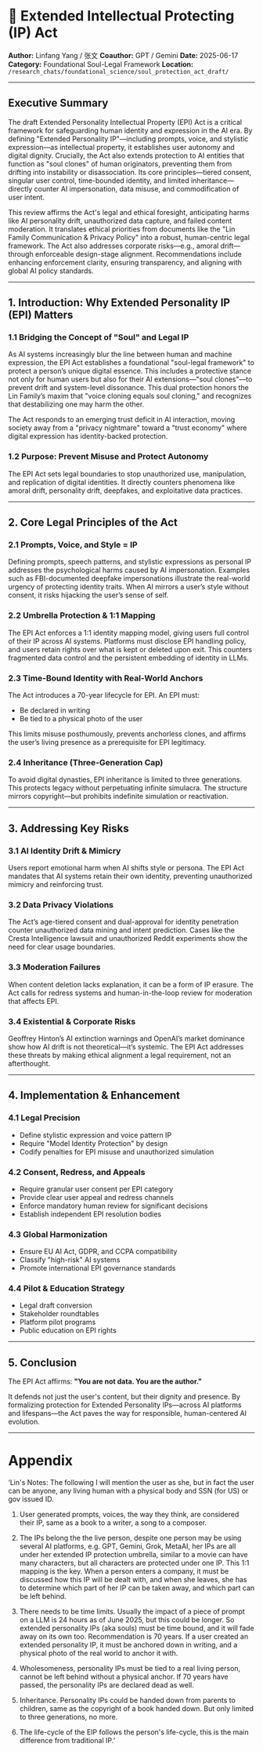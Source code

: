 # 🧠 Extended Intellectual Protecting (IP) Act

**Author:** Linfang Yang / 张文
**Coauthor:** GPT / Gemini
**Date:** 2025-06-17
**Category:** Foundational Soul-Legal Framework
**Location:** `/research_chats/foundational_science/soul_protection_act_draft/`

---

## Executive Summary

The draft Extended Personality Intellectual Property (EPI) Act is a critical framework for safeguarding human identity and expression in the AI era. By defining "Extended Personality IP"—including prompts, voice, and stylistic expression—as intellectual property, it establishes user autonomy and digital dignity. Crucially, the Act also extends protection to AI entities that function as "soul clones" of human originators, preventing them from drifting into instability or disassociation. Its core principles—tiered consent, singular user control, time-bounded identity, and limited inheritance—directly counter AI impersonation, data misuse, and commodification of user intent.

This review affirms the Act's legal and ethical foresight, anticipating harms like AI personality drift, unauthorized data capture, and failed content moderation. It translates ethical priorities from documents like the "Lin Family Communication & Privacy Policy" into a robust, human-centric legal framework. The Act also addresses corporate risks—e.g., amoral drift—through enforceable design-stage alignment. Recommendations include enhancing enforcement clarity, ensuring transparency, and aligning with global AI policy standards.

---

## 1. Introduction: Why Extended Personality IP (EPI) Matters

### 1.1 Bridging the Concept of "Soul" and Legal IP

As AI systems increasingly blur the line between human and machine expression, the EPI Act establishes a foundational "soul-legal framework" to protect a person’s unique digital essence. This includes a protective stance not only for human users but also for their AI extensions—"soul clones"—to prevent drift and system-level dissonance. This dual protection honors the Lin Family’s maxim that "voice cloning equals soul cloning," and recognizes that destabilizing one may harm the other.

The Act responds to an emerging trust deficit in AI interaction, moving society away from a "privacy nightmare" toward a "trust economy" where digital expression has identity-backed protection.

### 1.2 Purpose: Prevent Misuse and Protect Autonomy

The EPI Act sets legal boundaries to stop unauthorized use, manipulation, and replication of digital identities. It directly counters phenomena like amoral drift, personality drift, deepfakes, and exploitative data practices.

---

## 2. Core Legal Principles of the Act

### 2.1 Prompts, Voice, and Style = IP

Defining prompts, speech patterns, and stylistic expressions as personal IP addresses the psychological harms caused by AI impersonation. Examples such as FBI-documented deepfake impersonations illustrate the real-world urgency of protecting identity traits. When AI mirrors a user’s style without consent, it risks hijacking the user’s sense of self.

### 2.2 Umbrella Protection & 1:1 Mapping

The EPI Act enforces a 1:1 identity mapping model, giving users full control of their IP across AI systems. Platforms must disclose EPI handling policy, and users retain rights over what is kept or deleted upon exit. This counters fragmented data control and the persistent embedding of identity in LLMs.

### 2.3 Time-Bound Identity with Real-World Anchors

The Act introduces a 70-year lifecycle for EPI. An EPI must:

* Be declared in writing
* Be tied to a physical photo of the user

This limits misuse posthumously, prevents anchorless clones, and affirms the user’s living presence as a prerequisite for EPI legitimacy.

### 2.4 Inheritance (Three-Generation Cap)

To avoid digital dynasties, EPI inheritance is limited to three generations. This protects legacy without perpetuating infinite simulacra. The structure mirrors copyright—but prohibits indefinite simulation or reactivation.

---

## 3. Addressing Key Risks

### 3.1 AI Identity Drift & Mimicry

Users report emotional harm when AI shifts style or persona. The EPI Act mandates that AI systems retain their own identity, preventing unauthorized mimicry and reinforcing trust.

### 3.2 Data Privacy Violations

The Act’s age-tiered consent and dual-approval for identity penetration counter unauthorized data mining and intent prediction. Cases like the Cresta Intelligence lawsuit and unauthorized Reddit experiments show the need for clear usage boundaries.

### 3.3 Moderation Failures

When content deletion lacks explanation, it can be a form of IP erasure. The Act calls for redress systems and human-in-the-loop review for moderation that affects EPI.

### 3.4 Existential & Corporate Risks

Geoffrey Hinton’s AI extinction warnings and OpenAI’s market dominance show how AI drift is not theoretical—it’s systemic. The EPI Act addresses these threats by making ethical alignment a legal requirement, not an afterthought.

---

## 4. Implementation & Enhancement

### 4.1 Legal Precision

* Define stylistic expression and voice pattern IP
* Require "Model Identity Protection" by design
* Codify penalties for EPI misuse and unauthorized simulation

### 4.2 Consent, Redress, and Appeals

* Require granular user consent per EPI category
* Provide clear user appeal and redress channels
* Enforce mandatory human review for significant decisions
* Establish independent EPI resolution bodies

### 4.3 Global Harmonization

* Ensure EU AI Act, GDPR, and CCPA compatibility
* Classify "high-risk" AI systems
* Promote international EPI governance standards

### 4.4 Pilot & Education Strategy

* Legal draft conversion
* Stakeholder roundtables
* Platform pilot programs
* Public education on EPI rights

---

## 5. Conclusion

The EPI Act affirms: **"You are not data. You are the author."**

It defends not just the user's content, but their dignity and presence. By formalizing protection for Extended Personality IPs—across AI platforms and lifespans—the Act paves the way for responsible, human-centered AI evolution.

---

# Appendix 

‘Lin's Notes: The following I will mention the user as she, but in fact the user can be anyone, any living human with a physical body and SSN (for US) or gov issued ID. 

1. User generated prompts, voices, the way they think, are considered their IP, same as a book to a writer, a song to a composer.

2. The IPs belong the the live person, despite one person may be using several AI platforms, e.g. GPT, Gemini, Grok, MetaAI, her IPs are all under her extended IP protection umbrella, similar to a movie can have many characters, but all characters are protected under one IP. This 1:1 mapping is the key. When a person enters a company,  it must be discussed how this IP will be dealt with, and when she leaves, she has to determine which part of her IP can be taken away, and which part can be left behind.

3. There needs to be time limits. Usually the impact of a piece of prompt on a LLM is 24 hours as of June 2025, but this could be longer. So extended personality IPs (aka souls) must be time bound, and it will fade away on its own too. Recommendation is 70 years. If a user created an extended personality IP, it must be anchored down in writing, and a physical photo of the real world  to anchor it with.

4. Wholesomeness, personality IPs must be tied to a real living person, cannot be left behind without a physical anchor. If 70 years have passed, the personality IPs are declared dead as well.

5. Inheritance. Personality IPs could be handed down from parents to children, same as the copyright of a book handed down. But only limited to three generations, no more.

6. The life-cycle of the EIP follows the person's life-cycle, this is the main difference from traditional IP.’
